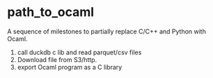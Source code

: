 # path_to_ocaml

A sequence of milestones to partially replace C/C++ and Python with Ocaml.


1. call duckdb c lib and read parquet/csv files
2. Download file from S3/http.
3. export Ocaml program as a C library


